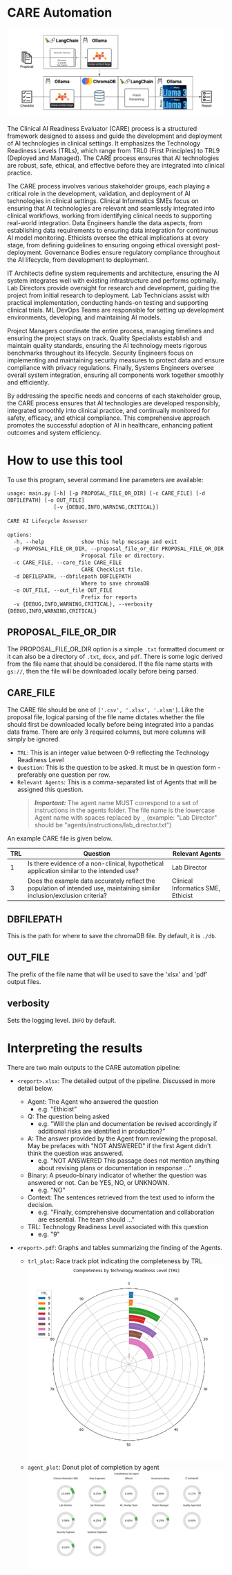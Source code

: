 # CARE Automation

![img](resources/Pipeline.png)

The Clinical AI Readiness Evaluator (CARE) process is a structured framework designed to assess and guide the 
development and deployment of AI technologies in clinical settings. It emphasizes the Technology Readiness Levels 
(TRLs), which range from TRL0 (First Principles) to TRL9 (Deployed and Managed). The CARE process ensures that AI 
technologies are robust, safe, ethical, and effective before they are integrated into clinical practice.

The CARE process involves various stakeholder groups, each playing a critical role in the development, validation, and 
deployment of AI technologies in clinical settings. Clinical Informatics SMEs focus on ensuring that AI technologies are 
relevant and seamlessly integrated into clinical workflows, working from identifying clinical needs to supporting 
real-world integration. Data Engineers handle the data aspects, from establishing data requirements to ensuring data 
integration for continuous AI model monitoring. Ethicists oversee the ethical implications at every stage, from defining 
guidelines to ensuring ongoing ethical oversight post-deployment. Governance Bodies ensure regulatory compliance 
throughout the AI lifecycle, from development to deployment.

IT Architects define system requirements and architecture, ensuring the AI system integrates well with existing 
infrastructure and performs optimally. Lab Directors provide oversight for research and development, guiding the project 
from initial research to deployment. Lab Technicians assist with practical implementation, conducting hands-on testing 
and supporting clinical trials. ML DevOps Teams are responsible for setting up development environments, developing, and 
maintaining AI models.

Project Managers coordinate the entire process, managing timelines and ensuring the project stays on track. Quality 
Specialists establish and maintain quality standards, ensuring the AI technology meets rigorous benchmarks throughout 
its lifecycle. Security Engineers focus on implementing and maintaining security measures to protect data and ensure 
compliance with privacy regulations. Finally, Systems Engineers oversee overall system integration, ensuring all 
components work together smoothly and efficiently.

By addressing the specific needs and concerns of each stakeholder group, the CARE process ensures that AI technologies 
are developed responsibly, integrated smoothly into clinical practice, and continually monitored for safety, efficacy, 
and ethical compliance. This comprehensive approach promotes the successful adoption of AI in healthcare, enhancing 
patient outcomes and system efficiency.

# How to use this tool
To use this program, several command line parameters are available:
```shell
usage: main.py [-h] [-p PROPOSAL_FILE_OR_DIR] [-c CARE_FILE] [-d DBFILEPATH] [-o OUT_FILE]
               [-v {DEBUG,INFO,WARNING,CRITICAL}]

CARE AI Lifecycle Assessor

options:
  -h, --help            show this help message and exit
  -p PROPOSAL_FILE_OR_DIR, --proposal_file_or_dir PROPOSAL_FILE_OR_DIR
                        Proposal file or directory.
  -c CARE_FILE, --care_file CARE_FILE
                        CARE Checklist file.
  -d DBFILEPATH, --dbfilepath DBFILEPATH
                        Where to save chromaDB
  -o OUT_FILE, --out_file OUT_FILE
                        Prefix for reports
  -v {DEBUG,INFO,WARNING,CRITICAL}, --verbosity {DEBUG,INFO,WARNING,CRITICAL}
```

## PROPOSAL_FILE_OR_DIR
The PROPOSAL_FILE_OR_DIR option is a simple `.txt` formatted document or it can also be a directory of `.txt`, `docx`, and `pdf`. 
There is some logic derived from the file name that should 
be considered.  If the file name starts with `gs://`, then the file will be downloaded locally before being parsed.

## CARE_FILE
The CARE file should be one of `['.csv', '.xlsx', '.xlsm']`. Like the proposal file, logical parsing of the file 
name dictates whether the file should first be downloaded locally before being integrated into a pandas data frame. 
There are only 3 required columns, but more columns will simply be ignored.
* `TRL`: This is an integer value between 0-9 reflecting the Technology Readiness Level
* `Question`: This is the question to be asked.  It must be in question form - preferably one question per row.
* `Relevant Agents`: This is a comma-separated list of Agents that will be assigned this question.
    > __*Important:*__ The agent name MUST correspond to a set of instructions in the agents folder. The file name is 
  > the 
  > lowercase Agent name with spaces replaced by `_` (example: "Lab Director" should be 
  > "agents/instructions/lab_director.txt") 

An example CARE file is given below.

| TRL	 | Question	                                                                                                                   |Relevant Agents|
|------|-----------------------------------------------------------------------------------------------------------------------------|---------------|
| 1    | Is there evidence of a non-clinical, hypothetical application similar to the intended use?                                  | Lab Director|
| 3    | Does the example data accurately reflect the population of intended use, maintaining similar inclusion/exclusion criteria?  |Clinical Informatics SME, Ethicist|

## DBFILEPATH
This is the path for where to save the chromaDB file. By default, it is `./db`.

## OUT_FILE
The prefix of the file name that will be used to save the 'xlsx' and 'pdf' output files.

## verbosity
Sets the logging level.  `INFO` by default.

# Interpreting the results
There are two main outputs to the CARE automation pipeline: 
* `<report>.xlsx`: The detailed output of the pipeline. Discussed in more detail below.
  * Agent: The Agent who answered the question 
    * e.g. "Ethicist"
  * Q: The question being asked
    * e.g. "Will the plan and documentation be revised accordingly if additional risks are identified in production?"
  * A: The answer provided by the Agent from reviewing the proposal. May be prefaces with "NOT ANSWERED" if 
    the first Agent didn't think the question was answered.
    * e.g. "NOT ANSWERED This passage does not mention anything about revising plans or documentation in response ..." 
  * Binary: A pseudo-binary indicator of whether the question was answered or not. Can be YES, NO, or UNKNOWN.
    * e.g. "NO"
  * Context: The sentences retrieved from the text used to inform the decision. 
    * e.g. "Finally, comprehensive documentation and collaboration are essential. The team should ..."
  * TRL: Technology Readiness Level associated with this question
    * e.g. "9"

* `<report>.pdf`: Graphs and tables summarizing the finding of the Agents.
  * `trl_plot`: Race track plot indicating the completeness by TRL
  ![img](resources/trl_plot.png)
  * `agent_plot`: Donut plot of completion by agent 
  ![img](resources/agent_plot.png)



